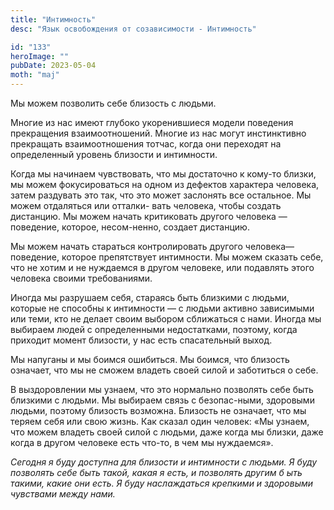 ```yaml
---
title: "Интимность"
desc: "Язык освобождения от созависимости - Интимность"

id: "133"
heroImage: ""
pubDate: 2023-05-04
moth: "maj"
---
```


Мы можем позволить себе близость с людьми.

Многие из нас имеют глубоко укоренившиеся модели поведения прекращения
взаимоотношений. Многие из нас могут инстинктивно прекращать взаимоотношения
тотчас, когда они переходят на определенный уровень близости и интимности.

Когда мы начинаем чувствовать, что мы достаточно к кому-то близки, мы можем
фокусироваться на одном из дефектов характера человека, затем раздувать это
так, что это может заслонять все остальное. Мы можем отдаляться или отталки-
вать человека, чтобы создать дистанцию. Мы можем начать критиковать другого
человека — поведение, которое, несом-ненно, создает дистанцию.

Мы можем начать стараться контролировать другого человека—поведение, которое
препятствует интимности. Мы можем сказать себе, что не хотим и не нуждаемся в
другом человеке, или подавлять этого человека своими требованиями.

Иногда мы разрушаем себя, стараясь быть близкими с людьми, которые не способны
к интимности — с людьми активно зависимыми или теми, кто не делает своим
выбором сближаться с нами. Иногда мы выбираем людей с определенными
недостатками, поэтому, когда приходит момент близости, у нас есть спасательный
выход.

Мы напуганы и мы боимся ошибиться. Мы боимся, что близость означает, что мы не
сможем владеть своей силой и заботиться о себе.

В выздоровлении мы узнаем, что это нормально позволять себе быть близкими с
людьми. Мы выбираем связь с безопас-ными, здоровыми людьми, поэтому близость
возможна. Близость не означает, что мы теряем себя или свою жизнь. Как сказал
один человек: «Мы узнаем, что можем владеть своей силой с людьми, даже когда
мы близки, даже когда в другом человеке есть что-то, в чем мы нуждаемся».

_Сегодня_ _я_ _буду_ _доступна_ _для_ _близости_ _и_ _интимности_ _с_
_людьми._ _Я_ _буду_ _позволять_ _себе_ _быть_ _такой,_ _какая_ _я_ _есть,_
_и_ _позволять_ _другим_ _б_ _ыть_ _такими,_ _какие_ _они_ _есть._ _Я_ _буду_
_наслаждаться_ _крепкими_ _и_ _здоровыми_ _чувствами_ _между_ _нами._
